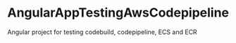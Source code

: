 # AngularAppTestingAwsCodepipeline
Angular project for testing codebuild, codepipeline, ECS and ECR
